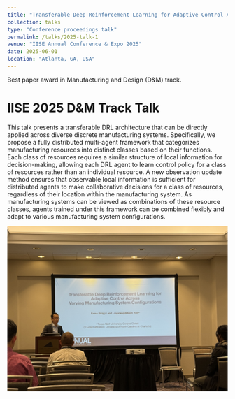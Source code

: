 ```yaml
---
title: "Transferable Deep Reinforcement Learning for Adaptive Control Across Varying Manufacturing System Configurations"
collection: talks
type: "Conference proceedings talk"
permalink: /talks/2025-talk-1
venue: "IISE Annual Conference & Expo 2025"
date: 2025-06-01
location: "Atlanta, GA, USA"
---
```


Best paper award in Manufacturing and Design (D&M) track.

IISE 2025 D&M Track Talk
======
This talk presents a transferable DRL architecture that can be directly applied across diverse discrete manufacturing systems. Specifically, we propose a fully distributed multi-agent framework that categorizes manufacturing resources into distinct classes based on their functions. Each class of resources requires a similar structure of local information for decision-making, allowing each DRL agent to learn control policy for a class of resources rather than an individual resource. A new observation update method ensures that observable local information is sufficient for distributed agents to make collaborative decisions for a class of resources, regardless of their location within the manufacturing system. As manufacturing systems can be viewed as combinations of these resource classes, agents trained under this framework can be combined flexibly and adapt to various manufacturing system configurations. 

<img src='/images/IISE 2025-2.jpeg'>